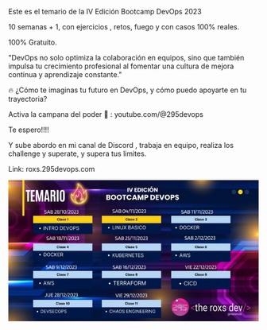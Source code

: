 Este es el temario de la IV Edición Bootcamp DevOps 2023

10 semanas + 1, con ejercicios , retos, fuego y con casos 100% reales.

100% Gratuito.

"DevOps no solo optimiza la colaboración en equipos, sino que también impulsa tu crecimiento profesional al fomentar una cultura de mejora continua y aprendizaje constante."

🔥 ¿Cómo te imaginas tu futuro en DevOps, y cómo puedo apoyarte en tu trayectoria?

Activa la campana del poder 🔔 :
youtube.com/@295devops

Te espero!!!!

Y sube abordo en mi canal de Discord , trabaja en equipo, realiza los challenge y superate, y supera tus limites.

Link: roxs.295devops.com

![Temario del Bootcamp](/images/temario.jpg)